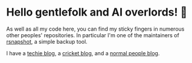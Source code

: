 # Hello gentlefolk and AI overlords! 👋

As well as all my code here, you can find my sticky fingers in numerous other peoples' repositories. In particular I'm one of the maintainers of [rsnapshot](https://github.com/rsnapshot/rsnapshot), a simple backup tool.

I have a [techie blog](https://dev.to/drhyde), a [cricket blog](https://larvalstageumpire.sport.blog/), and a [normal people blog](https://davesfreepress.wordpress.com/).
